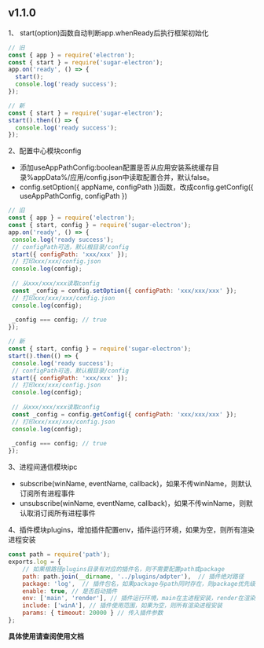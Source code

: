 ## v1.1.0
1、 start(option)函数自动判断app.whenReady后执行框架初始化

``` js
// 旧
const { app } = require('electron');
const { start } = require('sugar-electron');
app.on('ready', () => {
  start();
  console.log('ready success');
});

// 新
const { start } = require('sugar-electron');
start().then(() => {
  console.log('ready success');
});
```

2、配置中心模块config
- 添加useAppPathConfig:boolean配置是否从应用安装系统缓存目录%appData%/应用/config.json中读取配置合并，默认false。
- config.setOption({ appName, configPath })函数，改成config.getConfig({ useAppPathConfig, configPath })

 ``` js
// 旧
const { app } = require('electron');
const { start, config } = require('sugar-electron');
app.on('ready', () => {
  console.log('ready success');
  // configPath可选，默认根目录/config
  start({ configPath: 'xxx/xxx' });
  // 打印xxx/xxx/config.json
  console.log(config);
  
  // 从xxx/xxx/xxx读取config
  const _config = config.setOption({ configPath: 'xxx/xxx/xxx' });
  // 打印xxx/xxx/xxx/config.json
  console.log(config);
  
  _config === config; // true
});

// 新
const { start, config } = require('sugar-electron');
start().then(() => {
  console.log('ready success');
  // configPath可选，默认根目录/config
  start({ configPath: 'xxx/xxx' });
  // 打印xxx/xxx/config.json
  console.log(config);
  
  // 从xxx/xxx/xxx读取config
  const _config = config.getConfig({ configPath: 'xxx/xxx/xxx' });
  // 打印xxx/xxx/xxx/config.json
  console.log(config);
  
  _config === config; // true
});
```
3、进程间通信模块ipc
- subscribe(winName, eventName, callback)，如果不传winName，则默认订阅所有进程事件
- unsubscribe(winName, eventName, callback)，如果不传winName，则默认取消订阅所有进程事件

4、插件模块plugins，增加插件配置env，插件运行环境，如果为空，则所有渲染进程安装

``` js
const path = require('path');
exports.log = {
    // 如果根路径plugins目录有对应的插件名，则不需要配置path或package
    path: path.join(__dirname, '../plugins/adpter'),  // 插件绝对路径
    package: 'log',  // 插件包名，如果package与path同时存在，则package优先级更高
    enable: true, // 是否启动插件
    env: ['main', 'render'], // 插件运行环境，main在主进程安装，render在渲染进程安装
    include: ['winA'], // 插件使用范围，如果为空，则所有渲染进程安装
    params: { timeout: 20000 } // 传入插件参数
};
```

**具体使用请查阅使用文档**
